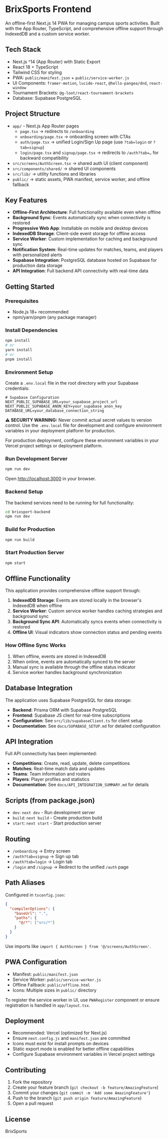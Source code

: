 # BrixSports Frontend

An offline-first Next.js 14 PWA for managing campus sports activities. Built with the App Router, TypeScript, and comprehensive offline support through IndexedDB and a custom service worker.

## Tech Stack
- Next.js ^14 (App Router) with Static Export
- React 18 + TypeScript
- Tailwind CSS for styling
- PWA: `public/manifest.json` + `public/service-worker.js`
- UI Components: `framer-motion`, `lucide-react`, `@hello-pangea/dnd`, `react-window`
- Tournament Brackets: `@g-loot/react-tournament-brackets`
- Database: Supabase PostgreSQL

## Project Structure
- `app/` - Next.js App Router pages
  - `page.tsx` → redirects to `/onboarding`
  - `onboarding/page.tsx` → onboarding screen with CTAs
  - `auth/page.tsx` → unified Login/Sign Up page (use `?tab=login` or `?tab=signup`)
  - `login/page.tsx` and `signup/page.tsx` → redirects to `/auth?tab=…` for backward compatibility
- `src/screens/AuthScreen.tsx` → shared auth UI (client component)
- `src/components/shared/` → shared UI components
- `src/lib/` → utility functions and libraries
- `public/` → static assets, PWA manifest, service worker, and offline fallback

## Key Features
- **Offline-First Architecture**: Full functionality available even when offline
- **Background Sync**: Events automatically sync when connectivity is restored
- **Progressive Web App**: Installable on mobile and desktop devices
- **IndexedDB Storage**: Client-side event storage for offline access
- **Service Worker**: Custom implementation for caching and background sync
- **Notification System**: Real-time updates for matches, teams, and players with personalized alerts
- **Supabase Integration**: PostgreSQL database hosted on Supabase for production data storage
- **API Integration**: Full backend API connectivity with real-time data

## Getting Started

### Prerequisites
- Node.js 18+ recommended
- npm/yarn/pnpm (any package manager)

### Install Dependencies
```bash
npm install
# or
yarn install
# or
pnpm install
```

### Environment Setup
Create a `.env.local` file in the root directory with your Supabase credentials:

```env
# Supabase Configuration
NEXT_PUBLIC_SUPABASE_URL=your_supabase_project_url
NEXT_PUBLIC_SUPABASE_ANON_KEY=your_supabase_anon_key
DATABASE_URL=your_database_connection_string
```

**⚠️ SECURITY WARNING:** Never commit actual secret values to version control. Use the `.env.local` file for development and configure environment variables in your deployment platform for production.

For production deployment, configure these environment variables in your Vercel project settings or deployment platform.

### Run Development Server
```bash
npm run dev
```
Open [http://localhost:3000](http://localhost:3000) in your browser.

### Backend Setup
The backend services need to be running for full functionality:
```bash
cd brixsport-backend
npm run dev
```

### Build for Production
```bash
npm run build
```

### Start Production Server
```bash
npm start
```

## Offline Functionality
This application provides comprehensive offline support through:

1. **IndexedDB Storage**: Events are stored locally in the browser's IndexedDB when offline
2. **Service Worker**: Custom service worker handles caching strategies and background sync
3. **Background Sync API**: Automatically syncs events when connectivity is restored
4. **Offline UI**: Visual indicators show connection status and pending events

### How Offline Sync Works
1. When offline, events are stored in IndexedDB
2. When online, events are automatically synced to the server
3. Manual sync is available through the offline status indicator
4. Service worker handles background synchronization

## Database Integration
The application uses Supabase PostgreSQL for data storage:
- **Backend**: Prisma ORM with Supabase PostgreSQL
- **Frontend**: Supabase JS client for real-time subscriptions
- **Configuration**: See `src/lib/supabaseClient.ts` for client setup
- **Documentation**: See `docs/SUPABASE_SETUP.md` for detailed configuration

## API Integration
Full API connectivity has been implemented:
- **Competitions**: Create, read, update, delete competitions
- **Matches**: Real-time match data and updates
- **Teams**: Team information and rosters
- **Players**: Player profiles and statistics
- **Documentation**: See `docs/API_INTEGRATION_SUMMARY.md` for details

## Scripts (from package.json)
- `dev`: `next dev` - Run development server
- `build`: `next build` - Create production build
- `start`: `next start` - Start production server

## Routing
- `/onboarding` → Entry screen
- `/auth?tab=signup` → Sign up tab
- `/auth?tab=login` → Login tab
- `/login` and `/signup` → Redirect to the unified `/auth` page

## Path Aliases
Configured in `tsconfig.json`:
```json
{
  "compilerOptions": {
    "baseUrl": ".",
    "paths": {
      "@/*": ["src/*"]
    }
  }
}
```
Use imports like `import { AuthScreen } from '@/screens/AuthScreen'`.

## PWA Configuration
- Manifest: `public/manifest.json`
- Service Worker: `public/service-worker.js`
- Offline Fallback: `public/offline.html`
- Icons: Multiple sizes in `public/` directory

To register the service worker in UI, use `PWARegister` component or ensure registration is handled in `app/layout.tsx`.

## Deployment
- Recommended: Vercel (optimized for Next.js)
- Ensure `next.config.js` and `manifest.json` are committed
- Icons must exist for install prompts on devices
- Static export mode is enabled for better offline capabilities
- Configure Supabase environment variables in Vercel project settings

## Contributing
1. Fork the repository
2. Create your feature branch (`git checkout -b feature/AmazingFeature`)
3. Commit your changes (`git commit -m 'Add some AmazingFeature'`)
4. Push to the branch (`git push origin feature/AmazingFeature`)
5. Open a pull request

## License
BrixSports